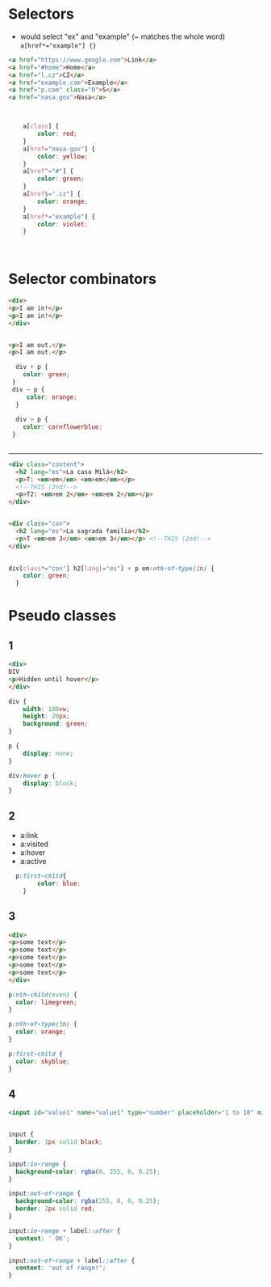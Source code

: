 # Selectors
* would select "ex" and "example" (~ matches the whole word) ```a[href*="example"] {}```
```html
<a href="https://www.google.com">Link</a>
<a href="#home">Home</a>
<a href="l.cz">CZ</a>
<a href="example.com">Example</a>
<a href="p.com" class="O">S</a>
<a href="nasa.gov">Nasa</a>

```
```css


    a[class] {
        color: red;
    }
    a[href="nasa.gov"] {
        color: yellow;
    }
    a[href^="#"] {
        color: green;
    }
    a[href$=".cz"] {
        color: orange;
    }
    a[href*="example"] {
        color: violet;
    }
    
    
```
# Selector combinators

```html
<div>
<p>I am in!</p>
<p>I am in!</p>
</div>


<p>I am out.</p>
<p>I am out.</p>
```


```css
  div + p {
 	color: green;
 }
 div ~ p {
     color: orange;
  }
  
  div > p {
 	color: cornflowerblue;
 }
  
```



-------------------------------------------------

```html
<div class="content">
  <h2 lang="es">La casa Milá</h2>
  <p>T: <em>em</em> <em>em</em></p>
  <!--THIS (2nd)-->
  <p>T2: <em>em 2</em> <em>em 2</em></p>
</div>


<div class="con">
  <h2 lang="es">La sagrada familia</h2>
  <p>T <em>em 3</em> <em>em 3</em></p> <!--THIS (2nd)-->
</div>
	
```

```css
div[class*="con"] h2[lang|="es"] + p em:nth-of-type(2n) {
    color: green;
  }
```

# Pseudo classes

## 1
```html
<div>
DIV
<p>Hidden until hover</p>
</div>


```


```css
div {
	width: 100vw;
	height: 20px;
	background: green;
}

p {
	display: none;
}

div:hover p {
	display: block;
}


```

## 2
* a:link
* a:visited
* a:hover
* a:active

```css
  p:first-child{
        color: blue;
    }
```


## 3
```html
<div>
<p>some text</p>
<p>some text</p>
<p>some text</p>
<p>some text</p>
<p>some text</p>
</div>
```

```css
p:nth-child(even) {
  color: limegreen;
}

p:nth-of-type(3n) {
  color: orange;
}

p:first-child {
  color: skyblue;
}

```

## 4

```html
<input id="value1" name="value1" type="number" placeholder="1 to 10" min="1" max="10" value="12">  <label for="value1">Your value is </label>
```

```css

input {
  border: 1px solid black;
}

input:in-range {
  background-color: rgba(0, 255, 0, 0.25);
}

input:out-of-range {
  background-color: rgba(255, 0, 0, 0.25);
  border: 2px solid red;
}

input:in-range + label::after {
  content: ' OK';
}

input:out-of-range + label::after {
  content: 'out of range!';
}



```
